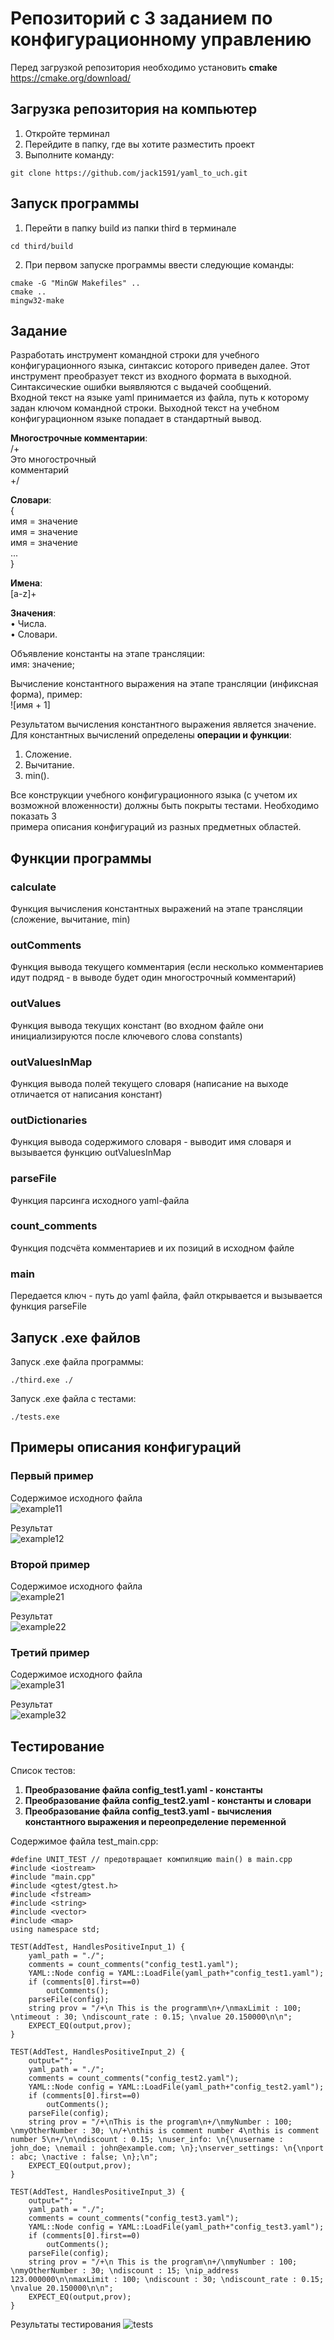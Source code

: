 # Репозиторий с 3 заданием по конфигурационному управлению
Перед загрузкой репозитория необходимо установить **cmake** https://cmake.org/download/
## Загрузка репозитория на компьютер
1. Откройте терминал
2. Перейдите в папку, где вы хотите разместить проект
3. Выполните команду:
```
git clone https://github.com/jack1591/yaml_to_uch.git
```
## Запуск программы
1. Перейти в папку build из папки third в терминале
```
cd third/build
```  
2. При первом запуске программы ввести следующие команды:
```
cmake -G "MinGW Makefiles" ..
cmake ..
mingw32-make
```  

## Задание
Разработать инструмент командной строки для учебного конфигурационного
языка, синтаксис которого приведен далее. Этот инструмент преобразует текст из
входного формата в выходной. Синтаксические ошибки выявляются с выдачей
сообщений.  
Входной текст на языке yaml принимается из файла, путь к которому задан
ключом командной строки. Выходной текст на учебном конфигурационном
языке попадает в стандартный вывод.  
  
**Многострочные комментарии**:  
/+  
Это многострочный  
комментарий  
+/  
  
**Словари**:  
{  
 имя = значение  
 имя = значение  
 имя = значение  
 ...  
}    
  
**Имена**:  
[a-z]+  
  
**Значения**:  
• Числа.  
• Словари.
  
Объявление константы на этапе трансляции:  
имя: значение;  
  
Вычисление константного выражения на этапе трансляции (инфиксная  
форма), пример:  
![имя + 1]  
  
Результатом вычисления константного выражения является значение.  
Для константных вычислений определены **операции и функции**:  
1. Сложение.  
2. Вычитание.  
3. min().
  
Все конструкции учебного конфигурационного языка (с учетом их  
возможной вложенности) должны быть покрыты тестами. Необходимо показать 3  
примера описания конфигураций из разных предметных областей.  

## Функции программы
### calculate
Функция вычисления константных выражений на этапе трансляции (сложение, вычитание, min)

### outComments
Функция вывода текущего комментария (если несколько комментариев идут подряд - в выводе будет один многострочный комментарий)

### outValues
Функция вывода текущих констант (во входном файле они инициализируются после ключевого слова constants)

### outValuesInMap
Функция вывода полей текущего словаря (написание на выходе отличается от написания констант)

### outDictionaries
Функция вывода содержимого словаря - выводит имя словаря и вызывается функцию outValuesInMap

### parseFile
Функция парсинга исходного yaml-файла

### count_comments
Функция подсчёта комментариев и их позиций в исходном файле

### main
Передается ключ - путь до yaml файла, файл открывается и вызывается функция parseFile

## Запуск .exe файлов
Запуск .exe файла программы:
```
./third.exe ./
```

Запуск .exe файла с тестами:
```
./tests.exe
```

## Примеры описания конфигураций
### Первый пример
Содержимое исходного файла  
![example11](https://github.com/user-attachments/assets/fe6e0118-d801-4bc8-8d66-59b2a5bc2a4a)  
  
Результат  
![example12](https://github.com/user-attachments/assets/47ad8842-ee0f-4a9c-a6d4-b7d80496ac1e)  

### Второй пример
Содержимое исходного файла  
![example21](https://github.com/user-attachments/assets/12c422d9-31bc-4c0f-8042-29646d135f02)  
  
Результат  
![example22](https://github.com/user-attachments/assets/c91980a2-7d80-44c8-b10e-fa1015e8461d)  

### Третий пример
Содержимое исходного файла  
![example31](https://github.com/user-attachments/assets/3bde23eb-afef-4aa8-b933-389827d84df7)  
  
Результат  
![example32](https://github.com/user-attachments/assets/96b01bbd-d457-4744-8554-77ec912a2e46)    
  
## Тестирование
Список тестов:
1. **Преобразование файла config_test1.yaml - константы**
2. **Преобразование файла config_test2.yaml - константы и словари**
3. **Преобразование файла config_test3.yaml - вычисления константного выражения и переопределение переменной**

Содержимое файла test_main.cpp:
```
#define UNIT_TEST // предотвращает компиляцию main() в main.cpp
#include <iostream>
#include "main.cpp"
#include <gtest/gtest.h>
#include <fstream>
#include <string>
#include <vector>
#include <map>
using namespace std;

TEST(AddTest, HandlesPositiveInput_1) {
    yaml_path = "./";
    comments = count_comments("config_test1.yaml");
    YAML::Node config = YAML::LoadFile(yaml_path+"config_test1.yaml");
    if (comments[0].first==0)
        outComments();
    parseFile(config);
    string prov = "/+\n This is the programm\n+/\nmaxLimit : 100; \ntimeout : 30; \ndiscount_rate : 0.15; \nvalue 20.150000\n\n";
    EXPECT_EQ(output,prov);
}

TEST(AddTest, HandlesPositiveInput_2) {
    output="";
    yaml_path = "./";
    comments = count_comments("config_test2.yaml");
    YAML::Node config = YAML::LoadFile(yaml_path+"config_test2.yaml");
    if (comments[0].first==0)
        outComments();
    parseFile(config);
    string prov = "/+\nThis is the program\n+/\nmyNumber : 100; \nmyOtherNumber : 30; \n/+\nthis is comment number 4\nthis is comment number 5\n+/\n\ndiscount : 0.15; \nuser_info: \n{\nusername : john_doe; \nemail : john@example.com; \n};\nserver_settings: \n{\nport : abc; \nactive : false; \n};\n";
    EXPECT_EQ(output,prov);
}

TEST(AddTest, HandlesPositiveInput_3) {
    output="";
    yaml_path = "./";
    comments = count_comments("config_test3.yaml");
    YAML::Node config = YAML::LoadFile(yaml_path+"config_test3.yaml");
    if (comments[0].first==0)
        outComments();
    parseFile(config);
    string prov = "/+\n This is the program\n+/\nmyNumber : 100; \nmyOtherNumber : 30; \ndiscount : 15; \nip_address 123.000000\n\nmaxLimit : 100; \ndiscount : 30; \ndiscount_rate : 0.15; \nvalue 20.150000\n\n";
    EXPECT_EQ(output,prov);
}
```

Результаты тестирования
![tests](https://github.com/user-attachments/assets/f0c9a37a-ec05-4037-92d6-01fb49fbc007)
